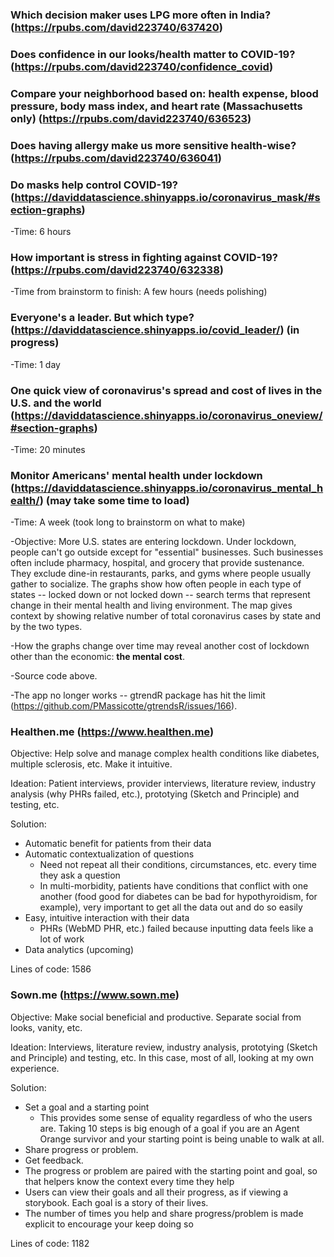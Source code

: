 ### Which decision maker uses LPG more often in India? (https://rpubs.com/david223740/637420)

### Does confidence in our looks/health matter to COVID-19? (https://rpubs.com/david223740/confidence_covid)

### Compare your neighborhood based on: health expense, blood pressure, body mass index, and heart rate (Massachusetts only) (https://rpubs.com/david223740/636523)

### Does having allergy make us more sensitive health-wise? (https://rpubs.com/david223740/636041)

### Do masks help control COVID-19? (https://daviddatascience.shinyapps.io/coronavirus_mask/#section-graphs)
-Time: 6 hours

### How important is stress in fighting against COVID-19? (https://rpubs.com/david223740/632338)
-Time from brainstorm to finish: A few hours (needs polishing)

### Everyone's a leader. But which type? (https://daviddatascience.shinyapps.io/covid_leader/) (in progress)
-Time: 1 day

### One quick view of coronavirus's spread and cost of lives in the U.S. and the world (https://daviddatascience.shinyapps.io/coronavirus_oneview/#section-graphs)
-Time: 20 minutes

### Monitor Americans' mental health under lockdown (https://daviddatascience.shinyapps.io/coronavirus_mental_health/) (may take some time to load)
-Time: A week (took long to brainstorm on what to make)

-Objective: More U.S. states are entering lockdown. Under lockdown, people can't go outside except for "essential" businesses. Such businesses often include pharmacy, hospital, and grocery that provide sustenance. They exclude dine-in restaurants, parks, and gyms where people usually gather to socialize. The graphs show how often people in each type of states -- locked down or not locked down -- search terms that represent change in their mental health and living environment. The map gives context by showing relative number of total coronavirus cases by state and by the two types. 

-How the graphs change over time may reveal another cost of lockdown other than the economic: **the mental cost**. 

-Source code above. 

-The app no longer works -- gtrendR package has hit the limit (https://github.com/PMassicotte/gtrendsR/issues/166). 

### Healthen.me (https://www.healthen.me)

Objective: Help solve and manage complex health conditions like diabetes, multiple sclerosis, etc. Make it intuitive. 

Ideation: Patient interviews, provider interviews, literature review, industry analysis (why PHRs failed, etc.), prototying (Sketch and Principle) and testing, etc. 

Solution: 
- Automatic benefit for patients from their data
- Automatic contextualization of questions
  - Need not repeat all their conditions, circumstances, etc. every time they ask a question
  - In multi-morbidity, patients have conditions that conflict with one another (food good for diabetes can be bad for hypothyroidism, for example), very important to get all the data out and do so easily
- Easy, intuitive interaction with their data
  - PHRs (WebMD PHR, etc.) failed because inputting data feels like a lot of work
- Data analytics (upcoming)

Lines of code: 1586

### Sown.me (https://www.sown.me)

Objective: Make social beneficial and productive. Separate social from looks, vanity, etc. 

Ideation: Interviews, literature review, industry analysis, prototying (Sketch and Principle) and testing, etc. In this case, most of all, looking at my own experience. 

Solution: 
- Set a goal and a starting point
  - This provides some sense of equality regardless of who the users are. Taking 10 steps is big enough of a goal if you are an Agent Orange survivor and your starting point is being unable to walk at all. 
- Share progress or problem. 
- Get feedback. 
- The progress or problem are paired with the starting point and goal, so that helpers know the context every time they help
- Users can view their goals and all their progress, as if viewing a storybook. Each goal is a story of their lives. 
- The number of times you help and share progress/problem is made explicit to encourage your keep doing so

Lines of code: 1182
